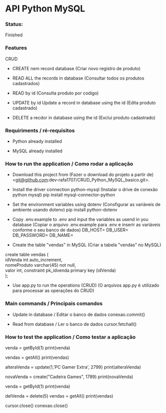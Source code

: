 # API Python MySQL


### Status:
Finished


### Features
CRUD

* CREATE nem record database
(Criar novo registro de produto)

* READ ALL  the records in database
(Consultar todos os produtos cadastrados)

* READ by id
(Consulta produto por codigo)

* UPDATE by id  Update a record in database using the id
(Edita produto cadastrado)

* DELETE a recdor in database using the id
(Exclui produto cadastrado)


### Requiriments / ré-requisitos
* Python already installed

* MySQL already installed


### How to run the application / Como rodar a aplicação

* Download this project from
(Fazer o download do projeto a partir de)
<git@github.com:dev-rafa1707/CRUD_Python_MySQL_basico.git>.

* Install the driver connection python-mysql
(Instalar o drive de conexão python mysql)
pip install mysql-connector-python

* Set the environment variables using dotenv
(Consfigurar as variáveis de ambiente usando dotenv)
pip install python-dotenv

* Copy .env.example to .env and input the variables as usend in you database
(Copiar o arquivo .env.example para .env e inserir as variáveis conforme o seu banco de dados)
DB_HOST=
DB_USER=
DB_PASSWORD=
DB_NAME=

* Create the table "vendas" in MySQL
(Criar a tabela "vendas" no MySQL)

create table vendas (  
	idVenda int auto_increment,  
    nomeProduto varchar(45) not null,  
    valor int,
    constraint pk_idvenda primary key (idVenda)  
);


* Use app.py to run the operations (CRUD)
(O arquivos app.py é utilizado para processar as operações do CRUD)



### Main commands / Principais comandos
* Update in database / Editar o banco de dados
conexao.commit()

* Read from database / Ler o banco de dados
cursor.fetchall()


### How to test the application / Como testar a aplicação




venda = getById(1)
print(venda)

vendas = getAll()
print(vendas)

alteraVenda = update(1,'PC Gamer Extra', 2799)
print(alteraVenda)

novaVenda = create("Cadeira Games", 1789)
print(novaVenda)

venda = getById(1)
print(venda)

delVenda = delete(5)
vendas = getAll()
print(vendas)

cursor.close()
conexao.close()
